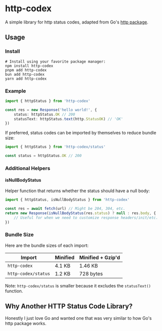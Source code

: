 # http-codex

A simple library for http status codes, adapted from Go's [http package](https://go.dev/src/net/http/status.go).

## Usage

### Install

```shell
# Install using your favorite package manager:
npm install http-codex
pnpm add http-codex
bun add http-codex
yarn add http-codex
```

### Example

```ts
import { httpStatus } from 'http-codex'

const res = new Response('hello world!', {
	status: httpStatus.OK // 200
	statusText: httpStatus.text(http.StatusOK) // 'OK'
})
```

If preferred, status codes can be imported by themselves to reduce bundle size:

```ts
import { httpStatus } from 'http-codex/status'

const status = httpStatus.OK // 200
```

### Additional Helpers

#### isNullBodyStatus

Helper function that returns whether the status should have a null body:

```ts
import { httpStatus, isNullBodyStatus } from 'http-codex'

const res = await fetch(url) // Might be 204, 304, etc.
return new Response(isNullBodyStatus(res.status) ? null : res.body, {
	// Useful for when we need to customize response headers/init/etc.
})
```

### Bundle Size

Here are the bundle sizes of each import:

| **Import**          | **Minified** | **Minified + Gzip'd** |
| ------------------- | ------------ | --------------------- |
| `http-codex`        | 4.1 KB       | 1.46 KB               |
| `http-codex/status` | 1.2 KB       | 728 bytes             |

Note: `http-codex/status` is smaller because it excludes the `statusText()` function.

## Why Another HTTP Status Code Library?

Honestly I just love Go and wanted one that was very similar to how Go's http package works.

